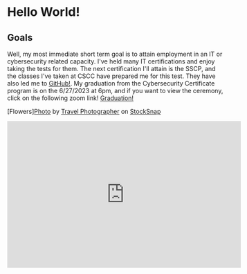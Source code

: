 # Hello World!

## Goals

Well, my most immediate short term goal is to attain employment in an IT or cybersecurity related capacity.  I've held many IT certifications and enjoy taking the tests for them.  The next certification I'll attain is the SSCP, and the classes I've taken at CSCC have prepared me for this test.  They have also led me to <a href="https://github.com">GitHub!</a>.  My graduation from the Cybersecurity Certificate program is on the 6/27/2023 at 6pm, and if you want to view the ceremony, click on the following zoom link! <a href="https://nam12.safelinks.protection.outlook.com/?url=https%3A%2F%2Fcscc-edu.zoom.us%2Fj%2F96770613695%3Fpwd%3DSFFoWjh4RytGS1QrdytIYUJPVU0xdz09&data=05%7C01%7Clmerante%40cscc.edu%7Cafe0c71a32984bb4037008db669e978f%7C60a9d377c82741a1bbf01aad34db4c89%7C0%7C0%7C638216603562798992%7CUnknown%7CTWFpbGZsb3d8eyJWIjoiMC4wLjAwMDAiLCJQIjoiV2luMzIiLCJBTiI6Ik1haWwiLCJXVCI6Mn0%3D%7C3000%7C%7C%7C&sdata=KB%2FkOLHnr4sDq4FK8FGOB3pKHFUgg68eQt2Z0xLREFw%3D&reserved=0">Graduation!</a>

[Flowers]<a href="https://stocksnap.io/photo/isolated-flower-PKLOFROVB4">Photo</a> by <a href="https://stocksnap.io/author/travelphotographer">Travel Photographer</a> on <a href="https://stocksnap.io">StockSnap</a>

<iframe id="kaltura_player"
src="https://cdnapisec.kaltura.com/p/389581/sp/38958100/embedIframeJs/uiconf_id/35252361/partner_id/3895
81?iframeembed=true&playerId=kaltura_player&entry_id=1_y90bg6eq&flashvars[akamaiHD.loadingPolicy]=preIni
tialize&amp;flashvars[akamaiHD.asyncInit]=true&amp;flashvars[streamerType]=hdnetwork&amp;flashvars[localiz
ationCode]=en&amp;flashvars[leadWithHTML5]=true&amp;flashvars[sideBarContainer.plugin]=true&amp;flashvar
s[sideBarContainer.position]=left&amp;flashvars[sideBarContainer.clickToClose]=true&amp;flashvars[chapters.plu
gin]=true&amp;flashvars[chapters.layout]=vertical&amp;flashvars[chapters.thumbnailRotator]=false&amp;flashva
rs[streamSelector.plugin]=true&amp;flashvars[EmbedPlayer.SpinnerTarget]=videoHolder&amp;flashvars[dualScre
en.plugin]=true&amp;flashvars[hotspots.plugin]=1&amp;flashvars[Kaltura.addCrossoriginToIframe]=true&amp;&
wid=1_d3ozzj7j" width="540" height="340" allowfullscreen webkitallowfullscreen mozAllowFullScreen
allow="autoplay *; fullscreen *; encrypted-media *" sandbox="allow-downloads allow-forms allow-same-origin
allow-scripts allow-top-navigation allow-pointer-lock allow-popups allow-modals allow-orientation-lock allow-
popups-to-escape-sandbox allow-presentation allow-top-navigation-by-user-activation" frameborder="0"
title="Joining a Zoom Meeting via Blackboard"></iframe>
